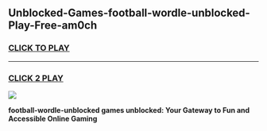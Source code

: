 
## Unblocked-Games-football-wordle-unblocked-Play-Free-am0ch
<h3>
<a href="https://premium76.site?title=football-wordle-unblocked&ref=23A">CLICK TO PLAY</a></h3>
<hr>

<h3>
<a href="https://premium76.site?title=football-wordle-unblocked&ref=23A">CLICK 2 PLAY</a>
  
</h3>

<a href="https://premium76.site?title=football-wordle-unblocked&ref=23A"><img src="https://clearcache.store/games.png"></a>


**football-wordle-unblocked games unblocked: Your Gateway to Fun and Accessible Online Gaming**
